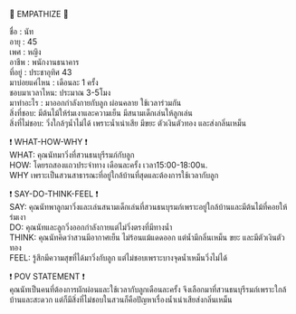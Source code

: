 📝 EMPATHIZE 📝

ชื่อ : นัท <br>
อายุ : 45 <br>
เพศ : หญิง <br>
อาชีพ : พนักงานธนาคาร <br> 
ที่อยู่ : ประชาอุทิศ 43 <br>
มาบ่อยแค่ไหน : เดือนละ 1 ครั้ง<br>
ชอบมาเวลาไหน: ประมาณ 3-5โมง<br>
มาทำอะไร : มาออกกำลังกายกับลูก ผ่อนคลาย ใช้เวลาร่วมกัน<br>
สิ่งที่ชอบ: มีต้นไม้ให้ร่มเงาและความเย็น มีสนามเด็กเล่นให้ลูกเล่น<br>
สิ่งที่ไม่ชอบ: วิ่งใกล้ๆน้ำไม่ได้ เพราะน้ำเน่าเสีย มีขยะ ตัวเงินตัวทอง และส่งกลิ่นเหม็น<br>

❗️ WHAT-HOW-WHY ❗️<br>
WHAT: คุณนัทมาวิ่งที่สวนธนบุรีรมภ์กับลูก<br>
HOW: โดยรถสองแถวประจำทาง เดือนละครั้ง เวลา15:00-18:00น.<br>
WHY เพราะเป็นสวนสาธารณะที่อยู่ใกล้บ้านที่สุดและต้องการใช้เวลากับลูก<br>

❗️ SAY-DO-THINK-FEEL ❗️<br>
SAY: คุณนัทพาลูกมาวิ่งและเล่นสนามเด็กเล่นที่สวนธนบุรมภ์เพราะอยู่ใกล้บ้านและมีต้นไม้ที่คอยให้ร่มเงา<br>
DO: คุณนัทและลูกวิ่งออกกำลังกายแต่ไม่วิ่งตรงที่มีทางน้ำ<br>
THINK: คุณนัทคิดว่าสวนมีอากาศเย็น ไม่ร้อนแม้แดดออก แต่น้ำมีกลิ่นเหม็น ขยะ และมีตัวเงินตัวทอง<br>
FEEL: รู้สึกมีความสุขที่ได้มาวิ่งกับลูก แต่ไม่ชอบเพราะบางจุดน้ำเหม็นวิ่งไม่ได้<br>

❗️ POV STATEMENT ❗️<br>
คุณนัทเป็นคนที่ต้องการผักผ่อนและใช้เวลากับลูกเดือนละครั้ง จึงเลือกมาที่สวนธนบุรีรมภ์เพราะใกล้บ้านและสะดวก แต่ก็มีสิ่งที่ไม่ชอบในสวนก็คือปัญหาเรื่องน้ำเน่าเสียส่งกลิ่นเหม็น
